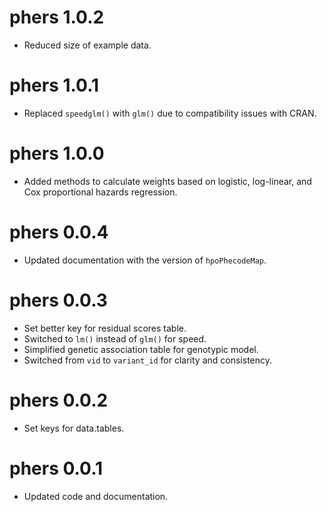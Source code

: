 # phers 1.0.2
* Reduced size of example data.

# phers 1.0.1
* Replaced `speedglm()` with `glm()` due to compatibility issues with CRAN.

# phers 1.0.0
* Added methods to calculate weights based on logistic, log-linear, and Cox proportional hazards regression.

# phers 0.0.4
* Updated documentation with the version of `hpoPhecodeMap`.

# phers 0.0.3
* Set better key for residual scores table.
* Switched to `lm()` instead of `glm()` for speed.
* Simplified genetic association table for genotypic model.
* Switched from `vid` to `variant_id` for clarity and consistency.

# phers 0.0.2
* Set keys for data.tables.

# phers 0.0.1
* Updated code and documentation.
